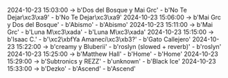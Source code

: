 2024-10-23 15:03:00 -> b'Dos del Bosque y Mai Grc' - b'No Te Dejar\xc3\xa9' - b'No Te Dejar\xc3\xa9'
2024-10-23 15:06:00 -> b'Mai Grc y Dos del Bosque' - b'Abismo' - b'Abismo'
2024-10-23 15:11:00 -> b'Mai Grc' - b'Luna M\xc3\xada' - b'Luna M\xc3\xada'
2024-10-23 15:15:00 -> b'Isaac C.' - b'\xc2\xbfYa Amaneci\xc3\xb3?' - b'Gato Callejero'
2024-10-23 15:22:00 -> b'creamy y Bluberii' - b'roslyn (slowed + reverb)' - b'roslyn'
2024-10-23 15:25:00 -> b'Matthew Hall' - b'Home' - b'Home'
2024-10-23 15:29:00 -> b'Subtronics y REZZ' - b'unknown' - b'Black Ice'
2024-10-23 15:33:00 -> b'Dezko' - b'Ascend' - b'Ascend'
